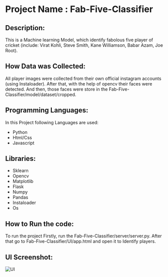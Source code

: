 # Project Name : Fab-Five-Classifier
## Description:
This is a Machine learning Model, which identify fabolous five player of cricket (include: Virat Kohli, Steve Smith, Kane Williamson, Babar Azam, Joe Root).
## How Data was Collected:
All player images were collected from their own official instagram accounts (using Instaloader). After that, with the help of opencv their faces were detected. And then, those faces were store in the Fab-Five-Classifier/model/dataset/cropped.

## Programming Languages:
In this Project following Languages are used:
- Python
- Html/Css
- Javascript
## Libraries:
- Sklearn
- Opencv 
- Matplotlib
- Flask
- Numpy
- Pandas
- Instaloader
- Os
## How to Run the code:
To run the project Firstly, run the Fab-Five-Classifier/server/server.py. After that go to Fab-Five-Classifier/UI/app.html and open it to Identify players.
## UI Screenshot:
![UI](https://user-images.githubusercontent.com/57496676/192138383-9a416168-000a-440a-b2ea-c9e087bae79d.png)
